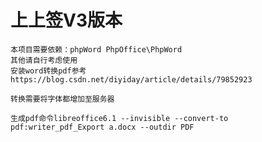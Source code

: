 # 上上签V3版本
    本项目需要依赖：phpWord PhpOffice\PhpWord
    其他请自行考虑使用
    安装word转换pdf参考
    https://blog.csdn.net/diyiday/article/details/79852923
    
    转换需要将字体都增加至服务器
    
    生成pdf命令libreoffice6.1 --invisible --convert-to pdf:writer_pdf_Export a.docx --outdir PDF